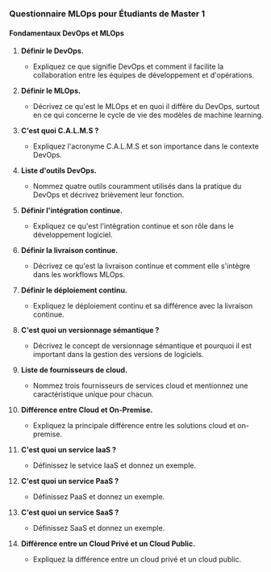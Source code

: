 ### Questionnaire MLOps pour Étudiants de Master 1

#### Fondamentaux DevOps et MLOps

1. **Définir le DevOps.**
   - Expliquez ce que signifie DevOps et comment il facilite la collaboration entre les équipes de développement et d'opérations.

2. **Définir le MLOps.**
   - Décrivez ce qu'est le MLOps et en quoi il diffère du DevOps, surtout en ce qui concerne le cycle de vie des modèles de machine learning.

4. **C'est quoi C.A.L.M.S ?**
   - Expliquez l'acronyme C.A.L.M.S et son importance dans le contexte DevOps.

5. **Liste d'outils DevOps.**
   - Nommez quatre outils couramment utilisés dans la pratique du DevOps et décrivez brièvement leur fonction.

6. **Définir l'intégration continue.**
   - Expliquez ce qu'est l'intégration continue et son rôle dans le développement logiciel.

7. **Définir la livraison continue.**
   - Décrivez ce qu'est la livraison continue et comment elle s'intègre dans les workflows MLOps.

8. **Définir le déploiement continu.**
   - Expliquez le déploiement continu et sa différence avec la livraison continue.

9. **C'est quoi un versionnage sémantique ?**
   - Décrivez le concept de versionnage sémantique et pourquoi il est important dans la gestion des versions de logiciels.

10. **Liste de fournisseurs de cloud.**
    - Nommez trois fournisseurs de services cloud et mentionnez une caractéristique unique pour chacun.

11. **Différence entre Cloud et On-Premise.**
    - Expliquez la principale différence entre les solutions cloud et on-premise.

12. **C'est quoi un service IaaS ?**
    - Définissez le setvice IaaS et donnez un exemple.

13. **C'est quoi un service PaaS ?**
    - Définissez PaaS et donnez un exemple.

14. **C'est quoi un service SaaS ?**
    - Définissez SaaS et donnez un exemple.

15. **Différence entre un Cloud Privé et un Cloud Public.**
    - Expliquez la différence entre un cloud privé et un cloud public.

